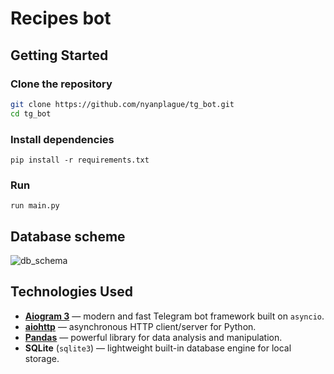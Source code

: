 # Recipes bot


## Getting Started
### Clone the repository
```bash
git clone https://github.com/nyanplague/tg_bot.git
cd tg_bot
```
### Install dependencies

``` 
pip install -r requirements.txt
```
### Run
``` 
run main.py
```
## Database scheme

![db_schema]("images/db.png")

## Technologies Used
- **[Aiogram 3](https://docs.aiogram.dev/)** — modern and fast Telegram bot framework built on `asyncio`.
- **[aiohttp](https://docs.aiohttp.org/)** — asynchronous HTTP client/server for Python.
- **[Pandas](https://pandas.pydata.org/)** — powerful library for data analysis and manipulation.
- **SQLite** (`sqlite3`) — lightweight built-in database engine for local storage.